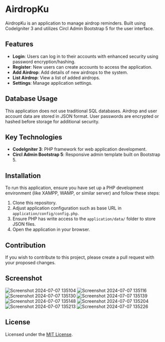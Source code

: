 # AirdropKu

AirdropKu is an application to manage airdrop reminders. Built using CodeIgniter 3 and utilizes Circl Admin Bootstrap 5 for the user interface.

## Features

- **Login**: Users can log in to their accounts with enhanced security using password encryption/hashing.
- **Register**: New users can create accounts to access the application.
- **Add Airdrop**: Add details of new airdrops to the system.
- **List Airdrop**: View a list of added airdrops.
- **Settings**: Manage application settings.

## Database Usage

This application does not use traditional SQL databases. Airdrop and user account data are stored in JSON format. User passwords are encrypted or hashed before storage for additional security.

## Key Technologies

- **CodeIgniter 3**: PHP framework for web application development.
- **Circl Admin Bootstrap 5**: Responsive admin template built on Bootstrap 5.

## Installation

To run this application, ensure you have set up a PHP development environment (like XAMPP, WAMP, or similar server) and follow these steps:

1. Clone this repository.
2. Adjust application configuration such as base URL in `application/config/config.php`.
3. Ensure PHP has write access to the `application/data/` folder to store JSON files.
4. Open the application in your browser.

## Contribution

If you wish to contribute to this project, please create a pull request with your proposed changes.

## Screenshot
![Screenshot 2024-07-07 135104](https://github.com/naufaljct48/AirdropKu/assets/30202760/9b7ff3df-2538-427d-8260-b8b0c738bc2f)
![Screenshot 2024-07-07 135116](https://github.com/naufaljct48/AirdropKu/assets/30202760/6e5999d3-adff-4465-b078-0b329b024938)
![Screenshot 2024-07-07 135130](https://github.com/naufaljct48/AirdropKu/assets/30202760/bfb6288a-6046-46c4-a43e-8c2edbe1ca85)
![Screenshot 2024-07-07 135139](https://github.com/naufaljct48/AirdropKu/assets/30202760/b2f17f56-8aa1-4f5d-8359-5cd4e060c652)
![Screenshot 2024-07-07 135148](https://github.com/naufaljct48/AirdropKu/assets/30202760/68cadd84-d0cb-4919-8693-36f3e6cf548b)
![Screenshot 2024-07-07 135204](https://github.com/naufaljct48/AirdropKu/assets/30202760/39461c7c-2eab-4c30-9894-15fd27bab0c0)
![Screenshot 2024-07-07 135213](https://github.com/naufaljct48/AirdropKu/assets/30202760/5138ef18-6593-4c62-8929-f537bb7138a0)
![Screenshot 2024-07-07 135226](https://github.com/naufaljct48/AirdropKu/assets/30202760/63b049cb-921c-4598-881f-c5f53ee88e77)

## License

Licensed under the [MIT License](https://opensource.org/licenses/MIT).

